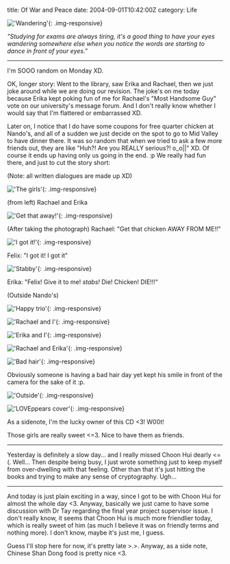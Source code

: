 title: Of War and Peace
date: 2004-09-01T10:42:00Z
category: Life

!['Wandering'](http://img.photobucket.com/albums/v95/seh_hui/livejournal/040901lj.jpg){: .img-responsive}

*"Studying for exams are always tiring, it's a good thing to have your eyes wandering somewhere else when you notice the words are starting to dance in front of your eyes."*

---

I'm SOOO random on Monday XD.

OK, longer story: Went to the library, saw Erika and Rachael, then we just joke around while we are doing our revision. The joke's on me today because Erika kept poking fun of me for Rachael's "Most Handsome Guy" vote on our university's message forum. And I don't really know whether I would say that I'm flattered or embarrassed XD.

Later on, I notice that I do have some coupons for free quarter chicken at Nando's, and all of a sudden we just decide on the spot to go to Mid Valley to have dinner there. It was so random that when we tried to ask a few more friends out, they are like "Huh?! Are you REALLY serious?! o\_o||" XD. Of course it ends up having only us going in the end. :p We really had fun there, and just to cut the story short:

(Note: all written dialogues are made up XD)

!['The girls'](http://img.photobucket.com/albums/v95/seh_hui/photo/040830/erikarachaelnandos.jpg){: .img-responsive}

(from left) Rachael and Erika

!['Get that away!'](http://img.photobucket.com/albums/v95/seh_hui/photo/040830/candidrachael.jpg){: .img-responsive}

(After taking the photograph) Rachael: "Get that chicken AWAY FROM ME!!"

!['I got it!'](http://img.photobucket.com/albums/v95/seh_hui/photo/040830/chickenfelix.jpg){: .img-responsive}

Felix: "I got it! I got it"

!['Stabby'](http://img.photobucket.com/albums/v95/seh_hui/photo/040830/candiderika.jpg){: .img-responsive}

Erika: "Felix! Give it to me! *stabs!* Die! Chicken! DIE!!!"

(Outside Nando's)

!['Happy trio'](http://img.photobucket.com/albums/v95/seh_hui/photo/040830/happytrio.jpg){: .img-responsive}

!['Rachael and I'](http://img.photobucket.com/albums/v95/seh_hui/photo/040830/rachaelfelix.jpg){: .img-responsive}

!['Erika and I'](http://img.photobucket.com/albums/v95/seh_hui/photo/040830/erikafelix.jpg){: .img-responsive}

!['Rachael and Erika'](http://img.photobucket.com/albums/v95/seh_hui/photo/040830/rachaelerikamv.jpg){: .img-responsive}

!['Bad hair'](http://img.photobucket.com/albums/v95/seh_hui/photo/040830/felixwbadhair.jpg){: .img-responsive}

Obviously someone is having a bad hair day yet kept his smile in front of the camera for the sake of it :p.

!['Outside'](http://img.photobucket.com/albums/v95/seh_hui/photo/040830/felixrachaeloutside.jpg){: .img-responsive}


!['LOVEppears cover'](http://img.photobucket.com/albums/v95/seh_hui/albums/loveppears.jpg){: .img-responsive}

As a sidenote, I'm the lucky owner of this CD <3! W00t!

Those girls are really sweet <=3. Nice to have them as friends.

---

Yesterday is definitely a slow day… and I really missed Choon Hui dearly <=(. Well… Then despite being busy, I just wrote something just to keep myself from over-dwelling with that feeling. Other than that it's just hitting the books and trying to make any sense of cryptography. Ugh…

---

And today is just plain exciting in a way, since I got to be with Choon Hui for almost the whole day <3. Anyway, basically we just came to have some discussion with Dr Tay regarding the final year project supervisor issue. I don't really know, it seems that Choon Hui is much more friendlier today, which is really sweet of him (as much I believe it was on friendly terms and nothing more). I don't know, maybe it's just me, I guess.

Guess I'll stop here for now, it's pretty late >.>. Anyway, as a side note, Chinese Shan Dong food is pretty nice <3.
